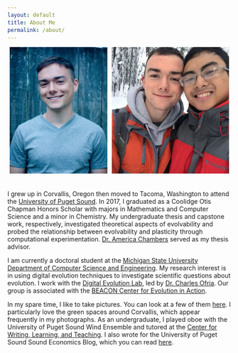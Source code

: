 ```yaml
---
layout: default
title: About Me
permalink: /about/
---
```


<style>
  .img-group{
  	display:flex;
    width:100%;
    margin:auto;
  }

  .flex-container{
  	display:flex;
  }

  .flex-aspect .img-container1{
	   flex:0.7748;
  }

  .flex-aspect .img-container2{
	   flex:0.9282;
  }

  .padding {
	padding: 0px 5px 20px 5px;
}

</style>

<div class="img-group flex-container flex-aspect">
  <div class = "img-container1 padding">
    <img src="/resources/personal_photo_1.jpg" alt="Headshot by Hanna McIntosh"/>
  </div>

  <div class = "img-container2 padding">
    <img src="/resources/personal_photo_2.jpg" alt="Skiing with Nathan"/>
  </div>
</div>


I grew up in Corvallis, Oregon then moved to Tacoma, Washington to attend the [University of Puget Sound](https://www.pugetsound.edu/).
In 2017, I graduated as a Coolidge Otis Chapman Honors Scholar with majors in Mathematics and Computer Science and a minor in Chemistry.
My undergraduate thesis and capstone work, respectively, investigated theoretical aspects of evolvability and probed the relationship between evolvability and plasticity through computational experimentation.
[Dr. America Chambers](http://mathcs.pugetsound.edu/~alchambers/) served as my thesis advisor.

I am currently a doctoral student at the [Michigan State University](https://msu.edu/) [Department of Computer Science and Engineering](http://www.cse.msu.edu/).
My research interest is in using digital evolution techniques to investigate scientific questions about evolution.
I work with the [Digital Evolution Lab](http://devolab.msu.edu/), led by [Dr. Charles Ofria](http://www.ofria.com/).
Our group is associated with the [BEACON Center for Evolution in Action](http://beacon-center.org/).

In my spare time, I like to take pictures.
You can look at a few of them [here](http://mmore500.tumblr.com).
I particularly love the green spaces around Corvallis, which appear frequently in my photographs.
As an undergraduate, I played oboe with the University of Puget Sound Wind Ensemble and tutored at the [Center for Writing, Learning, and Teaching](https://www.pugetsound.edu/cwlt).
I also wrote for the University of Puget Sound Sound Economics Blog, which you can read [here](https://blogs.pugetsound.edu/econ/).
